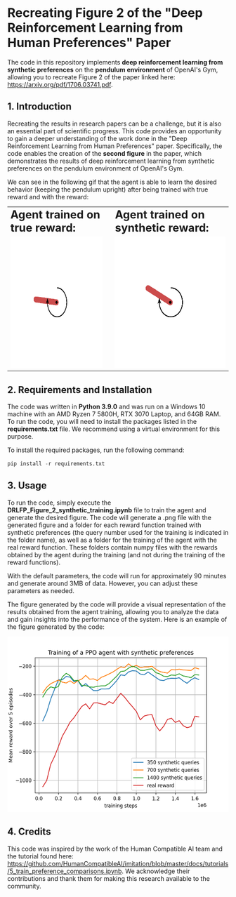 # Recreating Figure 2 of the "Deep Reinforcement Learning from Human Preferences" Paper

The code in this repository implements **deep reinforcement learning from synthetic preferences** on the **pendulum environment** of OpenAI's Gym, allowing you to recreate Figure 2 of the paper linked here: https://arxiv.org/pdf/1706.03741.pdf.

## 1. Introduction
Recreating the results in research papers can be a challenge, but it is also an essential part of scientific progress. This code provides an opportunity to gain a deeper understanding of the work done in the "Deep Reinforcement Learning from Human Preferences" paper. Specifically, the code enables the creation of the **second figure** in the paper, which demonstrates the results of deep reinforcement learning from synthetic preferences on the pendulum environment of OpenAI's Gym.

We can see in the following gif that the agent is able to learn the desired behavior (keeping the pendulum upright) after being trained with true reward and with the reward:


<table border="0">
 <tr>
    <td><b style="font-size:25px">Agent trained on true reward:</b></td>
    <td>   </td>
    <td><b style="font-size:25px">Agent trained on synthetic reward:</b></td>
 </tr>
 <tr>
    <td>    <img src="./pendulum_true_reward.gif" width="300" height="300" /> </td>
    <td>   </td>
    <td>    <img src="./pendulum_synthetic_reward.gif" width="300" height="300" /></td>
 </tr>
</table>


## 2. Requirements and Installation

The code was written in **Python 3.9.0** and was run on a Windows 10 machine with an AMD Ryzen 7 5800H, RTX 3070 Laptop, and 64GB RAM. To run the code, you will need to install the packages listed in the **requirements.txt** file. We recommend using a virtual environment for this purpose.

To install the required packages, run the following command:

```python
pip install -r requirements.txt

```



## 3. Usage

To run the code, simply execute the **DRLFP_Figure_2_synthetic_training.ipynb** file to train the agent and generate the desired figure. The code will generate a .png file with the generated figure and a folder for each reward function trained with synthetic preferences (the query number used for the training is indicated in the folder name), as well as a folder for the training of the agent with the real reward function. These folders contain numpy files with the rewards obtained by the agent during the training (and not during the training of the reward functions).

With the default parameters, the code will run for approximately 90 minutes and generate around 3MB of data. However, you can adjust these parameters as needed.

The figure generated by the code will provide a visual representation of the results obtained from the agent training, allowing you to analyze the data and gain insights into the performance of the system. Here is an example of the figure generated by the code:

<img src="training_350_700_1400_.png" width="600" height="400">




## 4. Credits

This code was inspired by the work of the Human Compatible AI team and the tutorial found here: https://github.com/HumanCompatibleAI/imitation/blob/master/docs/tutorials/5_train_preference_comparisons.ipynb. We acknowledge their contributions and thank them for making this research available to the community.

